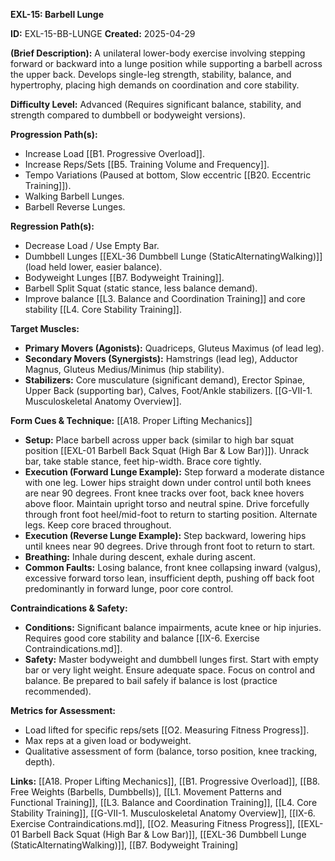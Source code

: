 **EXL-15: Barbell Lunge**

**ID:** EXL-15-BB-LUNGE **Created:** 2025-04-29

**(Brief Description):** A unilateral lower-body exercise involving stepping forward or backward into a lunge position while supporting a barbell across the upper back. Develops single-leg strength, stability, balance, and hypertrophy, placing high demands on coordination and core stability.

**Difficulty Level:** Advanced (Requires significant balance, stability, and strength compared to dumbbell or bodyweight versions).

**Progression Path(s):**

- Increase Load [[B1. Progressive Overload]].
- Increase Reps/Sets [[B5. Training Volume and Frequency]].
- Tempo Variations (Paused at bottom, Slow eccentric [[B20. Eccentric Training]]).
- Walking Barbell Lunges.
- Barbell Reverse Lunges.

**Regression Path(s):**

- Decrease Load / Use Empty Bar.
- Dumbbell Lunges [[EXL-36 Dumbbell Lunge (StaticAlternatingWalking)]] (load held lower, easier balance).
- Bodyweight Lunges [[B7. Bodyweight Training]].
- Barbell Split Squat (static stance, less balance demand).
- Improve balance [[L3. Balance and Coordination Training]] and core stability [[L4. Core Stability Training]].

**Target Muscles:**

- **Primary Movers (Agonists):** Quadriceps, Gluteus Maximus (of lead leg).
- **Secondary Movers (Synergists):** Hamstrings (lead leg), Adductor Magnus, Gluteus Medius/Minimus (hip stability).
- **Stabilizers:** Core musculature (significant demand), Erector Spinae, Upper Back (supporting bar), Calves, Foot/Ankle stabilizers. [[G-VII-1. Musculoskeletal Anatomy Overview]].

**Form Cues & Technique:** [[A18. Proper Lifting Mechanics]]

- **Setup:** Place barbell across upper back (similar to high bar squat position [[EXL-01 Barbell Back Squat (High Bar & Low Bar)]]). Unrack bar, take stable stance, feet hip-width. Brace core tightly.
- **Execution (Forward Lunge Example):** Step forward a moderate distance with one leg. Lower hips straight down under control until both knees are near 90 degrees. Front knee tracks over foot, back knee hovers above floor. Maintain upright torso and neutral spine. Drive forcefully through front foot heel/mid-foot to return to starting position. Alternate legs. Keep core braced throughout.
- **Execution (Reverse Lunge Example):** Step backward, lowering hips until knees near 90 degrees. Drive through front foot to return to start.
- **Breathing:** Inhale during descent, exhale during ascent.
- **Common Faults:** Losing balance, front knee collapsing inward (valgus), excessive forward torso lean, insufficient depth, pushing off back foot predominantly in forward lunge, poor core control.

**Contraindications & Safety:**

- **Conditions:** Significant balance impairments, acute knee or hip injuries. Requires good core stability and balance [[IX-6. Exercise Contraindications.md]].
- **Safety:** Master bodyweight and dumbbell lunges first. Start with empty bar or very light weight. Ensure adequate space. Focus on control and balance. Be prepared to bail safely if balance is lost (practice recommended).

**Metrics for Assessment:**

- Load lifted for specific reps/sets [[O2. Measuring Fitness Progress]].
- Max reps at a given load or bodyweight.
- Qualitative assessment of form (balance, torso position, knee tracking, depth).

**Links:** [[A18. Proper Lifting Mechanics]], [[B1. Progressive Overload]], [[B8. Free Weights (Barbells, Dumbbells)], [[L1. Movement Patterns and Functional Training]], [[L3. Balance and Coordination Training]], [[L4. Core Stability Training]], [[G-VII-1. Musculoskeletal Anatomy Overview]], [[IX-6. Exercise Contraindications.md]], [[O2. Measuring Fitness Progress]], [[EXL-01 Barbell Back Squat (High Bar & Low Bar)]], [[EXL-36 Dumbbell Lunge (StaticAlternatingWalking)]], [[B7. Bodyweight Training]